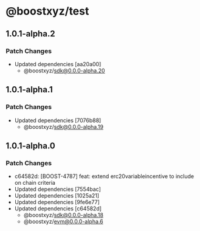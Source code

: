 # @boostxyz/test

## 1.0.1-alpha.2

### Patch Changes

- Updated dependencies [aa20a00]
  - @boostxyz/sdk@0.0.0-alpha.20

## 1.0.1-alpha.1

### Patch Changes

- Updated dependencies [7076b88]
  - @boostxyz/sdk@0.0.0-alpha.19

## 1.0.1-alpha.0

### Patch Changes

- c64582d: [BOOST-4787] feat: extend erc20variableincentive to include on chain criteria
- Updated dependencies [7554bac]
- Updated dependencies [1025a21]
- Updated dependencies [9fe6e77]
- Updated dependencies [c64582d]
  - @boostxyz/sdk@0.0.0-alpha.18
  - @boostxyz/evm@0.0.0-alpha.6
